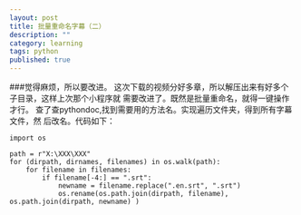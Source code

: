 ```yaml
---
layout: post
title: 批量重命名字幕（二）
description: ""
category: learning
tags: python
published: true
---
```


###觉得麻烦，所以要改进。
这次下载的视频分好多章，所以解压出来有好多个子目录，这样上次那个小程序就
需要改进了。既然是批量重命名，就得一键操作才行。
查了查pythondoc,找到需要用的方法名。实现遍历文件夹，得到所有字幕文件，然
后改名。代码如下：

```
import os

path = r"X:\XXX\XXX"
for (dirpath, dirnames, filenames) in os.walk(path):
	for filename in filenames:
		if filename[-4:] == ".srt":
			newname = filename.replace(".en.srt", ".srt")
			os.rename(os.path.join(dirpath, filename), os.path.join(dirpath, newname) )
			
```